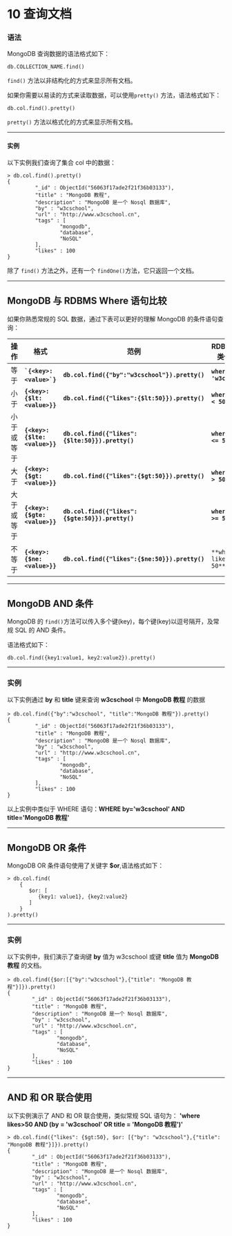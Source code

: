 # 10 查询文档

### 语法

MongoDB 查询数据的语法格式如下：

```shell
db.COLLECTION_NAME.find()
```

​`find()`​ 方法以非结构化的方式来显示所有文档。

如果你需要以易读的方式来读取数据，可以使用 ​`pretty()` ​方法，语法格式如下：

```shell
db.col.find().pretty()
```

​`pretty()` ​方法以格式化的方式来显示所有文档。

---

#### 实例

以下实例我们查询了集合 col 中的数据：

```shell
> db.col.find().pretty()
{
         "_id" : ObjectId("56063f17ade2f21f36b03133"),
         "title" : "MongoDB 教程",
         "description" : "MongoDB 是一个 Nosql 数据库",
         "by" : "w3cschool",
         "url" : "http://www.w3cschool.cn",
         "tags" : [
                 "mongodb",
                 "database",
                 "NoSQL"
         ],
         "likes" : 100
}
```

除了​ `find()`​ 方法之外，还有一个​ `findOne()`​ 方法，它只返回一个文档。

---

## MongoDB 与 RDBMS Where 语句比较

如果你熟悉常规的 SQL 数据，通过下表可以更好的理解 MongoDB 的条件语句查询：

| 操作    | 格式                            | 范例                                              | RDBMS中的类似语句                  |
| ----- | ----------------------------- | ----------------------------------------------- | ---------------------------- |
| 等于    | ​**`` `{<key>:<value>`} ``​** | **`db.col.find({"by":"w3cschool"}).pretty()`**  | **`where by = 'w3cschool'`** |
| 小于    | **`{<key>:{$lt:<value>}}`**   | **`db.col.find({"likes":{$lt:50}}).pretty()`**  | **`where likes < 50`**       |
| 小于或等于 | **`{<key>:{$lte:<value>}}`**  | **`db.col.find({"likes":{$lte:50}}).pretty()`** | **`where likes <= 50`**      |
| 大于    | **`{<key>:{$gt:<value>}}`**   | **`db.col.find({"likes":{$gt:50}}).pretty()`**  | **`where likes > 50`**       |
| 大于或等于 | **`{<key>:{$gte:<value>}}`**  | **`db.col.find({"likes":{$gte:50}}).pretty()`** | **`where likes >= 50`**      |
| 不等于   | **`{<key>:{$ne:<value>}}`**   | **`db.col.find({"likes":{$ne:50}}).pretty()`**  | `**where likes != 50**`      |

---

## MongoDB AND 条件

MongoDB 的 ​`find()`​ 方法可以传入多个键(key)，每个键(key)以逗号隔开，及常规 SQL 的 AND 条件。

语法格式如下：

```shell
db.col.find({key1:value1, key2:value2}).pretty()
```

---

### 实例

以下实例通过 **by** 和 **title** 键来查询 **w3cschool** 中 **MongoDB 教程** 的数据

```shell
> db.col.find({"by":"w3cschool", "title":"MongoDB 教程"}).pretty()
{
         "_id" : ObjectId("56063f17ade2f21f36b03133"),
         "title" : "MongoDB 教程",
         "description" : "MongoDB 是一个 Nosql 数据库",
         "by" : "w3cschool",
         "url" : "http://www.w3cschool.cn",
         "tags" : [
                 "mongodb",
                 "database",
                 "NoSQL"
         ],
         "likes" : 100
}
```

以上实例中类似于 WHERE 语句：**WHERE by='w3cschool' AND title='MongoDB 教程'**

---

## MongoDB OR 条件

MongoDB OR 条件语句使用了关键字 **$or**,语法格式如下：

```shell
> db.col.find(
    {
       $or: [
          {key1: value1}, {key2:value2}
       ]
    }
).pretty()
```

---

### 实例

以下实例中，我们演示了查询键 **by** 值为 w3cschool 或键 **title** 值为 **MongoDB 教程** 的文档。

```shell
> db.col.find({$or:[{"by":"w3cschool"},{"title": "MongoDB 教程"}]}).pretty()
{
        "_id" : ObjectId("56063f17ade2f21f36b03133"),
        "title" : "MongoDB 教程",
        "description" : "MongoDB 是一个 Nosql 数据库",
        "by" : "w3cschool",
        "url" : "http://www.w3cschool.cn",
        "tags" : [
                "mongodb",
                "database",
                "NoSQL"
        ],
        "likes" : 100
}
```

---

## AND 和 OR 联合使用

以下实例演示了 AND 和 OR 联合使用，类似常规 SQL 语句为： **'where likes>50 AND (by = 'w3cschool' OR title = 'MongoDB 教程')'**

```shell
> db.col.find({"likes": {$gt:50}, $or: [{"by": "w3cschool"},{"title": "MongoDB 教程"}]}).pretty()
{
        "_id" : ObjectId("56063f17ade2f21f36b03133"),
        "title" : "MongoDB 教程",
        "description" : "MongoDB 是一个 Nosql 数据库",
        "by" : "w3cschool",
        "url" : "http://www.w3cschool.cn",
        "tags" : [
                "mongodb",
                "database",
                "NoSQL"
        ],
        "likes" : 100
}
```
